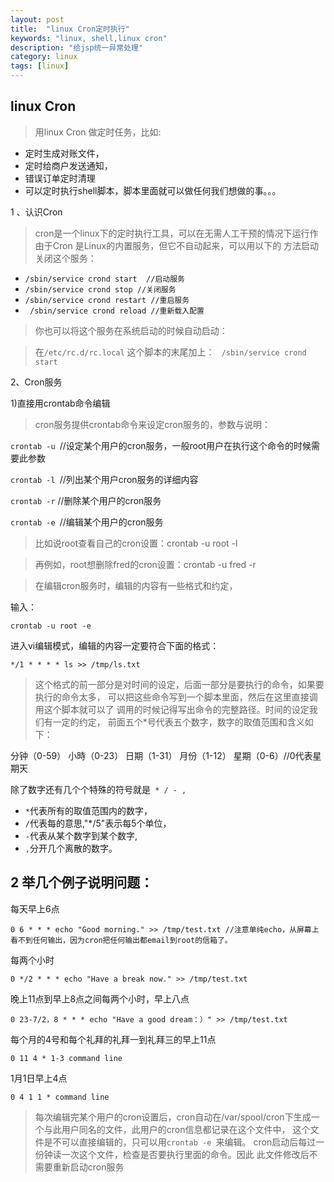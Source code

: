 ```yaml
---
layout: post
title:  "linux Cron定时执行"
keywords: "linux, shell,linux cron"
description: "给jsp统一异常处理"
category: linux
tags: [linux]
---
```


 

## linux Cron
> 用linux Cron 做定时任务，比如:

- 定时生成对账文件，
- 定时给商户发送通知，
- 错误订单定时清理
- 可以定时执行shell脚本，脚本里面就可以做任何我们想做的事。。。

1 、认识Cron
> cron是一个linux下的定时执行工具，可以在无需人工干预的情况下运行作
> 由于Cron 是Linux的内置服务，但它不自动起来，可以用以下的 
> 方法启动关闭这个服务：

- ` /sbin/service crond start  //启动服务 `
- ` /sbin/service crond stop //关闭服务 `
- ` /sbin/service crond restart //重启服务 `
- ` /sbin/service crond reload //重新载入配置`

> 你也可以将这个服务在系统启动的时候自动启动：

> 在`/etc/rc.d/rc.local` 这个脚本的末尾加上：
` /sbin/service crond start`

2、Cron服务

1)直接用crontab命令编辑
> cron服务提供crontab命令来设定cron服务的，参数与说明：

`crontab -u `//设定某个用户的cron服务，一般root用户在执行这个命令的时候需要此参数

`crontab -l `//列出某个用户cron服务的详细内容

`crontab -r` //删除某个用户的cron服务

`crontab -e `//编辑某个用户的cron服务

> 比如说root查看自己的cron设置：crontab -u root -l

> 再例如，root想删除fred的cron设置：crontab -u fred -r

> 在编辑cron服务时，编辑的内容有一些格式和约定，

输入：
``` shell 
crontab -u root -e 
```
 进入vi编辑模式，编辑的内容一定要符合下面的格式：
 ``` shell
 */1 * * * * ls >> /tmp/ls.txt
 ```

> 这个格式的前一部分是对时间的设定，后面一部分是要执行的命令，如果要执行的命令太多，
> 可以把这些命令写到一个脚本里面，然后在这里直接调用这个脚本就可以了
> 调用的时候记得写出命令的完整路径。时间的设定我们有一定的约定，
> 前面五个*号代表五个数字，数字的取值范围和含义如下：

分钟（0-59） 小時（0-23） 日期（1-31） 月份（1-12） 星期（0-6）//0代表星期天
 
除了数字还有几个个特殊的符号就是`  * / - , `

-  `*`代表所有的取值范围内的数字，
-  `/`代表每的意思,"*/5"表示每5个单位，
-  `-`代表从某个数字到某个数字,
-  `,`分开几个离散的数字。

## 2 举几个例子说明问题：

每天早上6点

`0 6 * * * echo "Good morning." >> /tmp/test.txt //注意单纯echo，从屏幕上看不到任何输出，因为cron把任何输出都email到root的信箱了。`

每两个小时

`0 */2 * * * echo "Have a break now." >> /tmp/test.txt`

晚上11点到早上8点之间每两个小时，早上八点

`0 23-7/2，8 * * * echo "Have a good dream：）" >> /tmp/test.txt`

每个月的4号和每个礼拜的礼拜一到礼拜三的早上11点

`0 11 4 * 1-3 command line`

1月1日早上4点

`0 4 1 1 * command line`

> 每次编辑完某个用户的cron设置后，cron自动在/var/spool/cron下生成一
> 个与此用户同名的文件，此用户的cron信息都记录在这个文件中，
> 这个文件是不可以直接编辑的，只可以用`crontab -e `来编辑。
> cron启动后每过一份钟读一次这个文件，检查是否要执行里面的命令。因此
> 此文件修改后不需要重新启动cron服务
